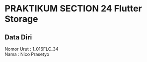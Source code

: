 # PRAKTIKUM SECTION 24 Flutter Storage

## Data Diri
Nomor Urut  : 1_016FLC_34 <br>
Nama        : Nico Prasetyo